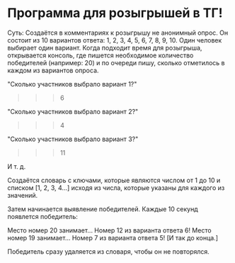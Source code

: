 # Программа для розыгрышей в ТГ!
Суть: Создаётся в комментариях к розыгрышу не анонимный опрос. Он состоит из 10 вариантов ответа: 1, 2, 3, 4, 5, 6, 7, 8, 9, 10.
Один человек выбирает один вариант. 
Когда подходит время для розыгрыша, открывается консоль, где пишется необходимое количество победителей (например: 20) и по очереди пишу, сколько отметилось в каждом из вариантов опроса. 

"Сколько участников выбрало вариант 1?"

>>>6

"Сколько участников выбрало вариант 2?"

>>>4

"Сколько участников выбрало вариант 3?"

>>>11

И т. д.

Создаётся словарь с ключами, которые являются числом от 1 до 10 и списком [1, 2, 3, 4...] исходя из числа, которые указаны для каждого из значений.

Затем начинается выявление победителей. Каждые 10 секунд появлется победитель: 

Место номер 20 занимает...
Номер 12 из варианта ответа 6!
Место номер 19 занимает...
Номер 7 из варианта ответа 5!
[И так до конца.]

Победитель сразу удаляется из словаря, чтобы он не повторялся.
